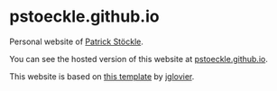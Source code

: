 # pstoeckle.github.io

Personal website of [Patrick Stöckle](mailto:patrick.stoeckle+readme@posteo.de).

You can see the hosted version of this website at [pstoeckle.github.io](https://pstoeckle.github.io).

This website is based on [this template](https://github.com/jglovier/resume-template) by [jglovier](https://github.com/jglovier).
